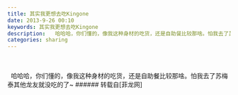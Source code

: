 ```yaml
---
title: 其实我更想去吃Kingone
date: 2013-9-26 00:10
keywords: 其实我更想去吃Kingone
description:   哈哈哈，你们懂的，像我这种身材的吃货，还是自助餐比较那啥。怕我去了苏梅泰其他龙友就没吃的了~
categories: sharing
---
```

<td class="t_f" id="postmessage_54288">

<br/>
<br/>
  哈哈哈，你们懂的，像我这种身材的吃货，还是自助餐比较那啥。怕我去了苏梅泰其他龙友就没吃的了~</td>
###### 转载自[菲龙网]